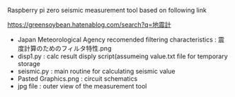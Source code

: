 Raspberry pi zero seismic measurement tool based on following link

https://greensoybean.hatenablog.com/search?q=地震計


- Japan Meteorological Agency recomended filtering characteristics : 震度計算のためのフィルタ特性.png
- disp1.py : calc result disply script(assumeing value.txt file for temporary storage
- seismic.py : main routine for calculating seismic value
- Pasted Graphics.png : circuit schematics
- jpg file : outer view of the measurement tool


